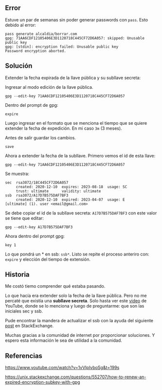 ## Error

Estuve un par de semanas sin poder generar passwords con `pass`. Esto debido
al error: 

```
pass generate alcaldia/borrar.com
gpg: 71AA6CDF12105406E3D1120718C445CF72D6A057: skipped: Unusable public key
gpg: [stdin]: encryption failed: Unusable public key
Password encryption aborted.
```

## Solución

Extender la fecha expirada de la llave pública y su subllave secreta:

Ingresar al modo edición de la llave pública.

    gpg --edit-key 71AA6CDF12105406E3D1120718C445CF72D6A057

Dentro del prompt de gpg: 
    
    expire

Luego ingresar en el formato que se menciona el tiempo que se quiere 
extender la fecha de expedición. En mi caso `3m` (3 meses).

Antes de salir guardar los cambios.

    save

Ahora a extender la fecha de la subllave. Primero vemos el id de esta llave:

    gpg --edit-key 71AA6CDF12105406E3D1120718C445CF72D6A057

Se muestra: 

```
sec  rsa3072/18C445CF72D6A057
     created: 2020-12-10  expires: 2023-08-18  usage: SC
     trust: ultimate      validity: ultimate
ssb  rsa3072/A17D7B575DAF7BF3
     created: 2020-12-10  expired: 2023-04-07  usage: E
[ultimate] (1). user <email@gmail.com>

```

Se debe copiar el id de la subllave secreta: `A17D7B575DAF7BF3` con este
valor se tiene que editar:

    gpg --edit-key A17D7B575DAF7BF3

Ahora dentro del prompt gpg:
    
    key 1

Lo que pondrá un * en ssb: `ssb*`. Listo se repite el proceso anteriro con:
`expire` y elección del tiempo de extensión.  

## Historia
Me costó tiemo comprender qué estaba pasando.

Lo que hacía era extender solo la fecha de la llave pública. Pero no me percaté 
que existía una **subllave secreta**. Solo hasta ver este [video](https://www.youtube.com/watch?v=1vVIpIvboSg&t=199s) 
de YouTube, donde se lo menciona y luego de preguntarme: que son las iniciales sec y ssb.

Pude encontrar la mandera de actualizar el ssb con la ayuda del siguiente
[post](https://unix.stackexchange.com/questions/552707/how-to-renew-an-expired-encryption-subkey-with-gpg)
en StackExchange. 

Muchas gracias a la comunidad de internet por proporcionar soluciones. Y 
espero esta información le sea de utilidad a la comunidad. 

## Referencias

https://www.youtube.com/watch?v=1vVIpIvboSg&t=199s

https://unix.stackexchange.com/questions/552707/how-to-renew-an-expired-encryption-subkey-with-gpg

